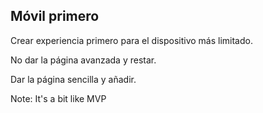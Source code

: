 ## Móvil primero

Crear experiencia primero para el dispositivo más limitado.

No dar la página avanzada y restar.

Dar la página sencilla y añadir.

Note:
It's a bit like MVP
